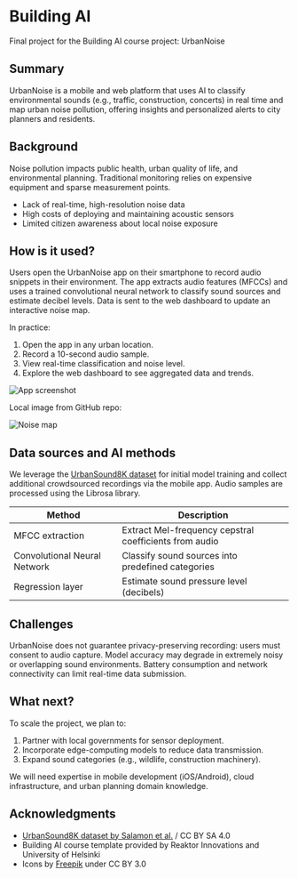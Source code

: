 # Building AI

Final project for the Building AI course project: UrbanNoise

## Summary

UrbanNoise is a mobile and web platform that uses AI to classify environmental sounds (e.g., traffic, construction, concerts) in real time and map urban noise pollution, offering insights and personalized alerts to city planners and residents.

## Background

Noise pollution impacts public health, urban quality of life, and environmental planning. Traditional monitoring relies on expensive equipment and sparse measurement points.

* Lack of real-time, high-resolution noise data  
* High costs of deploying and maintaining acoustic sensors  
* Limited citizen awareness about local noise exposure  

## How is it used?

Users open the UrbanNoise app on their smartphone to record audio snippets in their environment. The app extracts audio features (MFCCs) and uses a trained convolutional neural network to classify sound sources and estimate decibel levels. Data is sent to the web dashboard to update an interactive noise map.

In practice:
1. Open the app in any urban location.  
2. Record a 10-second audio sample.  
3. View real-time classification and noise level.  
4. Explore the web dashboard to see aggregated data and trends.  

![App screenshot](https://example.com/app_screenshot.png)

Local image from GitHub repo:

![Noise map](/noise_map.png)

## Data sources and AI methods

We leverage the [UrbanSound8K dataset](https://urbansounddataset.weebly.com/) for initial model training and collect additional crowdsourced recordings via the mobile app. Audio samples are processed using the Librosa library.

| Method                    | Description                                              |
| ------------------------- | -------------------------------------------------------- |
| MFCC extraction           | Extract Mel-frequency cepstral coefficients from audio   |
| Convolutional Neural Network | Classify sound sources into predefined categories      |
| Regression layer          | Estimate sound pressure level (decibels)                |

## Challenges

UrbanNoise does not guarantee privacy-preserving recording: users must consent to audio capture. Model accuracy may degrade in extremely noisy or overlapping sound environments. Battery consumption and network connectivity can limit real-time data submission.

## What next?

To scale the project, we plan to:
1. Partner with local governments for sensor deployment.  
2. Incorporate edge-computing models to reduce data transmission.  
3. Expand sound categories (e.g., wildlife, construction machinery).  

We will need expertise in mobile development (iOS/Android), cloud infrastructure, and urban planning domain knowledge.

## Acknowledgments

* [UrbanSound8K dataset by Salamon et al.](https://urbansounddataset.weebly.com/) / CC BY SA 4.0  
* Building AI course template provided by Reaktor Innovations and University of Helsinki  
* Icons by [Freepik](https://www.freepik.com/) under CC BY 3.0  
